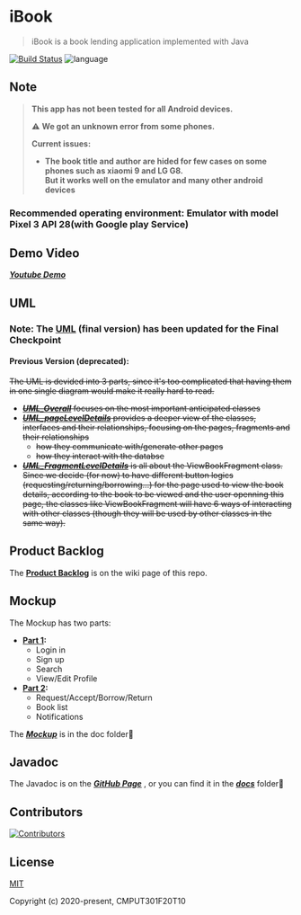 # iBook

> iBook is a book lending application implemented with Java

[![Build Status](https://travis-ci.com/CMPUT301F20T10/iBook.svg?branch=main)](https://travis-ci.com/CMPUT301F20T10/iBook) ![language](https://img.shields.io/badge/language-java-orange.svg)

## Note

> **This app has not been tested for all Android devices.**
>
> :warning: **We got an unknown error from some phones.**
>
> **Current issues:**
>
> * **The book title and author are hided for few cases on some phones such as xiaomi 9 and LG G8.
  <br>But it works well on the emulator and many other android devices**

### Recommended operating environment: Emulator with model Pixel 3 API 28(with Google play Service)

## Demo Video

***[Youtube Demo](https://www.youtube.com/watch?v=QUagfh_b3VM)***

## UML

### Note: The [UML](./doc/UML_Final.png) (final version) has been updated for the Final Checkpoint

#### Previous Version (deprecated):
~~The UML is devided into 3 parts, since it's too complicated that having them in one single diagram would make it really hard to read.~~

* ~~***[UML_Overall](./doc/UML_Overall.png)*** focuses on the most important anticipated classes~~
* ~~***[UML_pageLevelDetails](./doc/UML_pageLevelDetails.png)*** provides a deeper view of the classes, interfaces and their relationships, focusing on the pages, fragments and their relationships~~
  * ~~how they communicate with/generate other pages~~
  * ~~how they interact with the databse~~
* ~~***[UML_FragmentLevelDetails](./doc/UML_FragmentLevelDetails.png)*** is all about the ViewBookFragment class.~~
  ~~Since we decide (for now) to have different button logics (requesting/returning/borrowing...) for the page used to view the book details, according to the book to be viewed and the user openning this page, the classes like ViewBookFragment will have 6 ways of interacting with other classes (though they will be used by other classes in the same way).~~

## Product Backlog

The **[Product Backlog](https://github.com/CMPUT301F20T10/iBook/wiki)** is on the wiki page of this repo.

## Mockup

The Mockup has two parts:

* **[Part 1](./doc/Login,%20Search%20and%20Me.png):**
  * Login in
  * Sign up
  * Search
  * View/Edit Profile
* **[Part 2](./doc/Request,%20Accept,%20borrow%20and%20Return.png):**
  * Request/Accept/Borrow/Return
  * Book list
  * Notifications

The ***[Mockup](./doc/)*** is in the doc folder📂

## Javadoc
The Javadoc is on the ***[GitHub Page](https://cmput301f20t10.github.io/iBook/)*** , or you can find it in the ***[docs](./docs/)*** folder📂

## Contributors

[![Contributors](https://contributors-img.web.app/image?repo=CMPUT301F20T10/iBook)](https://github.com/CMPUT301F20T10/iBook/graphs/contributors)

## License

[MIT](https://opensource.org/licenses/MIT)

Copyright (c) 2020-present, CMPUT301F20T10
